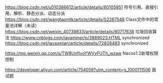 https://blog.csdn.net/u010386612/article/details/80105951 符号引用、直接引用、解析、静态分派、动态分派  
https://blog.csdn.net/wangtaomtk/article/details/52267548 Class文件中的常量池详解（未读）
https://blog.csdn.net/weixin_40739833/article/details/80717638 垃圾回收算法
https://www.cnblogs.com/javaminer/p/3889023.HTML synchronized
https://blog.csdn.net/javazejian/article/details/72828483 synchronized






https://mp.weixin.qq.com/s/TW8UnfIvoYWVvFUTh_wzaw Nacos1.2新增权限控制








https://developer.aliyun.com/article/754058?utm_content=g_1000111506 面试题